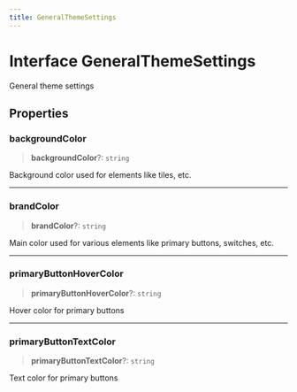 ```yaml
---
title: GeneralThemeSettings
---
```


# Interface GeneralThemeSettings

General theme settings

## Properties

### backgroundColor

> **backgroundColor**?: `string`

Background color used for elements like tiles, etc.

***

### brandColor

> **brandColor**?: `string`

Main color used for various elements like primary buttons, switches, etc.

***

### primaryButtonHoverColor

> **primaryButtonHoverColor**?: `string`

Hover color for primary buttons

***

### primaryButtonTextColor

> **primaryButtonTextColor**?: `string`

Text color for primary buttons
